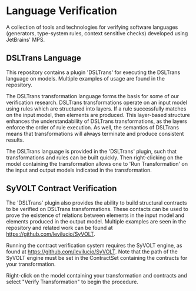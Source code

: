 Language Verification
=====================

A collection of tools and technologies for verifying software languages (generators, type-system rules, context sensitive checks) developed using JetBrains' MPS.

DSLTrans Language
-----------------
This repository contains a plugin 'DSLTrans' for executing the DSLTrans language on models. Multiple examples of usage are found in the repository.

The DSLTrans transformation language forms the basis for some of our verification research. DSLTrans transformations operate on an input model using rules which are structured into layers. If a rule successfully matches on the input model, then elements are produced. This layer-based structure enhances the understandability of DSLTrans transformations, as the layers enforce the order of rule execution. As well, the semantics of DSLTrans means that transformations will always terminate and produce consistent results.

The DSLTrans language is provided in the 'DSLTrans' plugin, such that transformations and rules can be built quickly. Then right-clicking on the model containing the transformation allows one to 'Run Transformation' on the input and output models indicated in the transformation.

SyVOLT Contract Verification
----------------------------
The 'DSLTrans' plugin also provides the ability to build structural contracts to be verified on DSLTrans transformations. These contacts can be used to prove the existence of relations between elements in the input model and elements produced in the output model. Multiple examples are seen in the repository and related work can be found at https://github.com/levilucio/SyVOLT.

Running the contract verification system requires the SyVOLT engine, as found at https://github.com/levilucio/SyVOLT. Note that the path of the SyVOLT engine must be set in the ContractSet containing the contracts for your transformation.

Right-click on the model containing your transformation and contracts and select "Verify Transformation" to begin the procedure.

